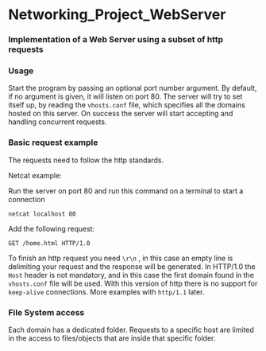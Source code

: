 # Networking_Project_WebServer
### Implementation of a Web Server using a subset of http requests

### **Usage**

Start the program by passing an optional port number argument. By default, if no argument is given, it will listen on port 80.
The server will try to set itself up, by reading the `vhosts.conf` file, which specifies all the domains hosted on this server.
On success the server will start accepting and handling concurrent requests. 

### **Basic request example**

The requests need to follow the http standards.

Netcat example:

Run the server on port 80 and run this command on a terminal to start a connection

`netcat localhost 80`

Add the following request:

```http
GET /home.html HTTP/1.0

```

To finish an http request you need  `\r\n` , in this case an empty line is delimiting your request and the response will be generated. In HTTP/1.0 the `Host` header is not mandatory, and in this case the first domain found in the `vhosts.conf` file will be used. With this version of http there is no support for `keep-alive` connections. More examples with `http/1.1` later.

### File System access

Each domain has a dedicated folder. Requests to a specific host are limited in the access to files/objects that are inside that specific folder.